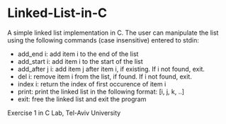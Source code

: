 # Linked-List-in-C
A simple linked list implementation in C. 
The user can manipulate the list using the following commands (case insensitive) entered to stdin:
* add_end i: add item i to the end of the list
* add_start i: add item i to the start of the list
* add_after j i: add item j after item i, if existing. If i not found, exit.
* del i: remove item i from the list, if found. If i not found, exit.
* index i: return the index of first occurence of item i
* print: print the linked list in the following format: [i, j, k, ..]
* exit: free the linked list and exit the program

Exercise 1 in C Lab, Tel-Aviv University
